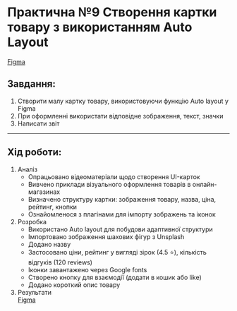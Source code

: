# Практична №9 Створення картки товару з використанням Auto Layout

[Figma](https://www.figma.com/design/wZVAckFbipttcQw0sjh5Uy/Product?node-id=0-1&t=AO0AWiITYDkVmV2h-1)

## Завдання:
1. Створити малу картку товару, використовуючи функцію Auto layout у Figma
2. При оформленні використати відповідне зображення, текст, значки
3. Написати звіт

---

## Хід роботи:
1. Аналіз
    - Опрацьовано відеоматеріали щодо створення UI-карток
    - Вивчено приклади візуального оформлення товарів в онлайн-магазинах
    - Визначено структуру картки: зображення товару, назва, ціна, рейтинг, кнопки
    - Ознайомленося з плагінами для імпорту зображень та іконок
2. Розробка
    - Використано Auto layout для побудови адаптивної структури
    - Імпортовано зображення шахових фігур з Unsplash
    - Додано назву
    - Застосовано ціни, рейтинг у вигляді зірок (4.5 ⭐), кількість відгуків (120 reviews)
    - Іконки завантажено через Google fonts
    - Створено кнопку для взаємодії (додати в кошик або like)
    - Додано короткий опис товару
3. Результати  
    [Figma](https://www.figma.com/design/wZVAckFbipttcQw0sjh5Uy/Product?node-id=0-1&t=AO0AWiITYDkVmV2h-1)
